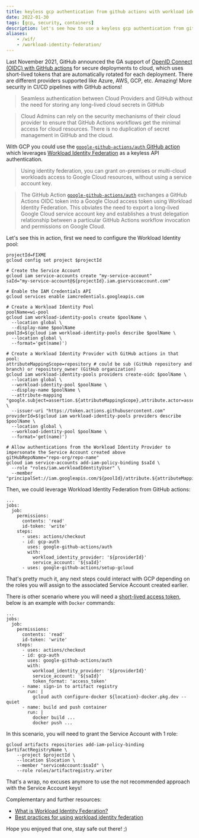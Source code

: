 ```yaml
---
title: keyless gcp authentication from github actions with workload identity federation
date: 2022-01-30
tags: [gcp, security, containers]
description: let's see how to use a keyless gcp authentication from github actions with workload identity federation
aliases:
    - /wif/
    - /workload-identity-federation/
---
```

Last November 2021, GitHub announced the GA support of [OpenID Connect (OIDC) with GitHub actions](https://github.blog/2021-11-23-secure-deployments-openid-connect-github-actions-generally-available/) for secure deployments to cloud, which uses short-lived tokens that are automatically rotated for each deployment. There are different providers supported like Azure, AWS, GCP, etc. Amazing! More security in CI/CD pipelines with GitHub actions!

> Seamless authentication between Cloud Providers and GitHub without the need for storing any long-lived cloud secrets in GitHub

> Cloud Admins can rely on the security mechanisms of their cloud provider to ensure that GitHub Actions workflows get the minimal access for cloud resources. There is no duplication of secret management in GitHub and the cloud.


With GCP you could use the [`google-github-actions/auth` GitHub action](https://cloud.google.com/blog/products/identity-security/enabling-keyless-authentication-from-github-actions) which leverages [Workload Identity Federation](https://cloud.google.com/blog/products/identity-security/enable-keyless-access-to-gcp-with-workload-identity-federation) as a keyless API authentication.

> Using identity federation, you can grant on-premises or multi-cloud workloads access to Google Cloud resources, without using a service account key.

> The GitHub Action [`google-github-actions/auth`](https://github.com/google-github-actions/auth) exchanges a GitHub Actions OIDC token into a Google Cloud access token using Workload Identity Federation. This obviates the need to export a long-lived Google Cloud service account key and establishes a trust delegation relationship between a particular GitHub Actions workflow invocation and permissions on Google Cloud.

Let's see this in action, first we need to configure the Workload Identity pool:
```
projectId=FIXME
gcloud config set project $projectId

# Create the Service Account
gcloud iam service-accounts create "my-service-account"
saId="my-service-account@${projectId}.iam.gserviceaccount.com"

# Enable the IAM Credentials API
gcloud services enable iamcredentials.googleapis.com

# Create a Workload Identity Pool
poolName=wi-pool
gcloud iam workload-identity-pools create $poolName \
  --location global \
  --display-name $poolName
poolId=$(gcloud iam workload-identity-pools describe $poolName \
  --location global \
  --format='get(name)')

# Create a Workload Identity Provider with GitHub actions in that pool:
attributeMappingScope=repository # could be sub (GitHub repository and branch) or repository_owner (GitHub organization)
gcloud iam workload-identity-pools providers create-oidc $poolName \
  --location global \
  --workload-identity-pool $poolName \
  --display-name $poolName \
  --attribute-mapping "google.subject=assertion.${attributeMappingScope},attribute.actor=assertion.actor,attribute.aud=assertion.aud,attribute.repository=assertion.repository" \
  --issuer-uri "https://token.actions.githubusercontent.com"
providerId=$(gcloud iam workload-identity-pools providers describe $poolName \
  --location global \
  --workload-identity-pool $poolName \
  --format='get(name)')

# Allow authentications from the Workload Identity Provider to impersonate the Service Account created above
gitHubRepoName="repo-org/repo-name"
gcloud iam service-accounts add-iam-policy-binding $saId \
  --role "roles/iam.workloadIdentityUser" \
  --member "principalSet://iam.googleapis.com/${poolId}/attribute.${attributeMappingScope}/${gitHubRepoName}"
```

Then, we could leverage Workload Identity Federation from GitHub actions:
```
...
jobs:
  job:
    permissions:
      contents: 'read'
      id-token: 'write'
    steps:
      - uses: actions/checkout
      - id: gcp-auth
        uses: google-github-actions/auth
        with:
          workload_identity_provider: '${providerId}'
          service_account: '${saId}'
      - uses: google-github-actions/setup-gcloud
```

That's pretty much it, any next steps could interact with GCP depending on the roles you will assign to the associated Service Account created earlier.

There is other scenario where you will need a [short-lived access token](https://github.com/google-github-actions/auth#generating-an-oauth-20-access-token), below is an example with `Docker` commands:
```
...
jobs:
  job:
    permissions:
      contents: 'read'
      id-token: 'write'
    steps:
      - uses: actions/checkout
      - id: gcp-auth
        uses: google-github-actions/auth
        with:
          workload_identity_provider: '${providerId}'
          service_account: '${saId}'
          token_format: 'access_token'
      - name: sign-in to artifact registry
        run: |
          gcloud auth configure-docker ${location}-docker.pkg.dev --quiet
      - name: build and push container
        run: |
          docker build ...
          docker push ...
```
In this scenario, you will need to grant the Service Account with 1 role:
```
gcloud artifacts repositories add-iam-policy-binding $artifactRegistryName \
    --project $projectId \
    --location $location \
    --member "serviceAccount:$saId" \
    --role roles/artifactregistry.writer
```

That's a wrap, no excuses anymore to use the not recommended approach with the Service Account keys!

Complementary and further resources:
- [What is Workload Identity Federation?](https://youtu.be/4vajaXzHN08)
- [Best practices for using workload identity federation](https://cloud.google.com/iam/docs/best-practices-for-using-workload-identity-federation)

Hope you enjoyed that one, stay safe out there! ;)